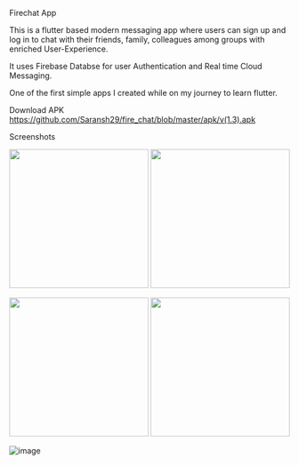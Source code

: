 Firechat App

This is a flutter based modern messaging app where users can sign up and log in to chat with their friends, family, colleagues among groups with enriched User-Experience.

It uses Firebase Databse for user Authentication and Real time Cloud Messaging.

One of the first simple apps I created while on my journey to learn flutter.

Download APK
https://github.com/Saransh29/fire_chat/blob/master/apk/v(1.3).apk

Screenshots

<p float="left">
  <img src="https://user-images.githubusercontent.com/50516265/185763290-a3a755fd-0c17-4bdd-afea-91ccc1c9c176.jpg" width="250" />
  <img src="https://user-images.githubusercontent.com/50516265/185763291-a0de1c5d-e70c-4efe-9e0a-c3cc9e2076b3.jpg" width="250" /> 
</p>
<p float="left">  
  <img src="https://user-images.githubusercontent.com/50516265/185763292-1f043fa6-5928-4ecf-a50c-92ec46874988.jpg" width="250" />
  <img src="https://user-images.githubusercontent.com/50516265/185763293-8a748b70-0f35-4bdc-a432-adf89396798c.jpg" width="250" />
</p>

![image](https://user-images.githubusercontent.com/50516265/185762700-9ead9d64-e5f1-422b-9ce1-f99906eb3fa1.png)
